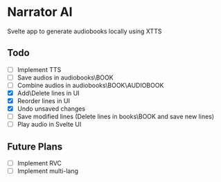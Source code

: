 # Narrator AI

Svelte app to generate audiobooks locally using XTTS

## Todo
- [ ] Implement TTS
- [ ] Save audios in audiobooks\BOOK
- [ ] Combine audios in audiobooks\BOOK\AUDIOBOOK
- [x] Add\Delete lines in UI
- [x] Reorder lines in UI
- [x] Undo unsaved changes
- [ ] Save modified lines (Delete lines in books\BOOK and save new lines)
- [ ] Play audio in Svelte UI

## Future Plans
- [ ] Implement RVC
- [ ] Implement multi-lang
